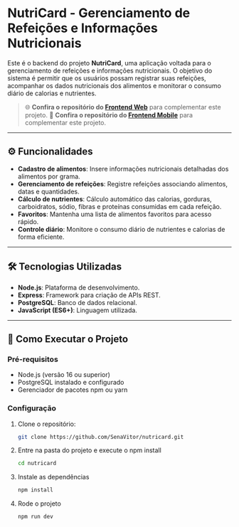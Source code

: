 # NutriCard - Gerenciamento de Refeições e Informações Nutricionais

Este é o backend do projeto **NutriCard**, uma aplicação voltada para o gerenciamento de refeições e informações nutricionais. O objetivo do sistema é permitir que os usuários possam registrar suas refeições, acompanhar os dados nutricionais dos alimentos e monitorar o consumo diário de calorias e nutrientes.

> 🌐 **Confira o repositório do [Frontend Web](https://github.com/lucasMunizt/estagio-2)** para complementar este projeto.
> 📱 **Confira o repositório do [Frontend Mobile](https://github.com/lucasMunizt/MeuApp)** para complementar este projeto.

---

## ⚙️ Funcionalidades

- **Cadastro de alimentos**: Insere informações nutricionais detalhadas dos alimentos por grama.
- **Gerenciamento de refeições**: Registre refeições associando alimentos, datas e quantidades.
- **Cálculo de nutrientes**: Cálculo automático das calorias, gorduras, carboidratos, sódio, fibras e proteínas consumidas em cada refeição.
- **Favoritos**: Mantenha uma lista de alimentos favoritos para acesso rápido.
- **Controle diário**: Monitore o consumo diário de nutrientes e calorias de forma eficiente.

---

## 🛠️ Tecnologias Utilizadas

- **Node.js**: Plataforma de desenvolvimento.
- **Express**: Framework para criação de APIs REST.
- **PostgreSQL**: Banco de dados relacional.
- **JavaScript (ES6+)**: Linguagem utilizada.
---

## 🚀 Como Executar o Projeto

### Pré-requisitos
- Node.js (versão 16 ou superior)
- PostgreSQL instalado e configurado
- Gerenciador de pacotes npm ou yarn

### Configuração
1. Clone o repositório:
   ```bash
   git clone https://github.com/SenaVitor/nutricard.git

2. Entre na pasta do projeto e execute o npm install
   ```bash
   cd nutricard

3. Instale as dependências
   ```bash
   npm install

4. Rode o projeto
   ```bash
   npm run dev
   
